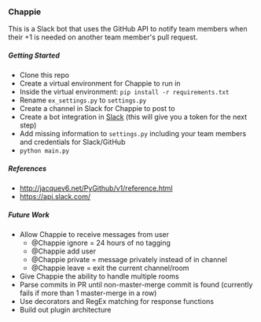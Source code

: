 ### Chappie
This is a Slack bot that uses the GitHub API to notify
team members when their +1 is needed on another team
member's pull request.

##### Getting Started
- Clone this repo
- Create a virtual environment for Chappie to run in
- Inside the virtual environment: ```pip install -r requirements.txt```
- Rename ```ex_settings.py``` to ```settings.py```
- Create a channel in Slack for Chappie to post to
- Create a bot integration in [Slack](https://api.slack.com/bot-users) (this will give you a token for the next step)
- Add missing information to ```settings.py``` including your team members and credentials for Slack/GitHub
- ```python main.py```

##### References
- http://jacquev6.net/PyGithub/v1/reference.html
- https://api.slack.com/

##### Future Work
- Allow Chappie to receive messages from user
    - @Chappie ignore = 24 hours of no tagging
    - @Chappie add user
    - @Chappie private = message privately instead of in channel
    - @Chappie leave = exit the current channel/room
- Give Chappie the ability to handle multiple rooms
- Parse commits in PR until non-master-merge commit is found (currently fails if more than 1 master-merge in a row)
- Use decorators and RegEx matching for response functions
- Build out plugin architecture
